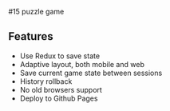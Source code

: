 #15 puzzle game

## Features

- Use Redux to save state
- Adaptive layout, both mobile and web
- Save current game state between sessions
- History rollback
- No old browsers support
- Deploy to Github Pages